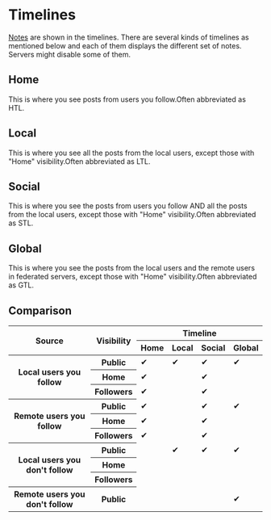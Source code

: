 # Timelines

[Notes](/docs/for-users/features/note/) are shown in the timelines. There are several kinds of timelines as mentioned below and each of them displays the different set of notes. Servers might disable some of them.

## Home

This is where you see posts from users you follow.Often abbreviated as HTL.

## Local

This is where you see all the posts from the local users, except those with "Home" visibility.Often abbreviated as LTL.

## Social

This is where you see the posts from users you follow AND all the posts from the local users, except those with "Home" visibility.Often abbreviated as STL.

## Global

This is where you see the posts from the local users and the remote users in federated servers, except those with "Home" visibility.Often abbreviated as GTL.

## Comparison

<table>
    <thead>
        <tr>
            <th scope="col" rowspan="2">Source</th>
            <th scope="col" rowspan="2">Visibility</th>
            <th scope="col" colspan="4">Timeline</th>
        </tr>
        <tr>
            <th scope="col">Home</th>
            <th scope="col">Local</th>
            <th scope="col">Social</th>
            <th scope="col">Global</th>
        </tr>
    </thead>
    <tbody>
        <tr>
            <th scope="row" rowspan="3">Local users you follow</th>
            <th scope="row">Public</th>
            <td>✔</td>
            <td>✔</td>
            <td>✔</td>
            <td>✔</td>
        </tr>
        <tr>
            <th scope="row">Home</th>
            <td>✔</td>
            <td></td>
            <td>✔</td>
            <td></td>
        </tr>
        <tr>
            <th scope="row">Followers</th>
            <td>✔</td>
            <td></td>
            <td>✔</td>
            <td></td>
        </tr>
        <tr>
            <th scope="row" rowspan="3">Remote users you follow</th>
            <th scope="row">Public</th>
            <td>✔</td>
            <td></td>
            <td>✔</td>
            <td>✔</td>
        </tr>
        <tr>
            <th scope="row">Home</th>
            <td>✔</td>
            <td></td>
            <td>✔</td>
            <td></td>
        </tr>
        <tr>
            <th scope="row">Followers</th>
            <td>✔</td>
            <td></td>
            <td>✔</td>
            <td></td>
        </tr>
        <tr>
            <th scope="row" rowspan="3">Local users you don't follow</th>
            <th scope="row">Public</th>
            <td></td>
            <td>✔</td>
            <td>✔</td>
            <td>✔</td>
        </tr>
        <tr>
            <th scope="row">Home</th>
            <td></td>
            <td></td>
            <td></td>
            <td></td>
        </tr>
        <tr>
            <th scope="row">Followers</th>
            <td></td>
            <td></td>
            <td></td>
            <td></td>
        </tr>
        <tr>
            <th scope="row">Remote users you don't follow</th>
            <th scope="row">Public</th>
            <td></td>
            <td></td>
            <td></td>
            <td>✔</td>
        </tr>
    </tbody>
</table>
